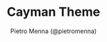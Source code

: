 ---
title: Cayman Theme
github: https://github.com/pietromenna/jekyll-cayman-theme
demo: http://jasonlong.github.io/cayman-theme/
author: Pietro Menna (@pietromenna)
ssg:
  - Jekyll
cms:
  - No Cms
---